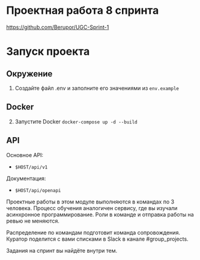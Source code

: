# Проектная работа 8 спринта
https://github.com/Berupor/UGC-Sprint-1

# Запуск проекта


## Окружение
1. Создайте файл .env и заполните его значениями из `env.example`

## Docker
2. Запустите Docker `docker-compose up -d --build`

## API
Основное API:
- `$HOST/api/v1`

Документация:
- `$HOST/api/openapi`

Проектные работы в этом модуле выполняются в командах по 3 человека. Процесс обучения аналогичен сервису, где вы изучали асинхронное программирование. Роли в команде и отправка работы на ревью не меняются.

Распределение по командам подготовит команда сопровождения. Куратор поделится с вами списками в Slack в канале #group_projects.

Задания на спринт вы найдёте внутри тем.
